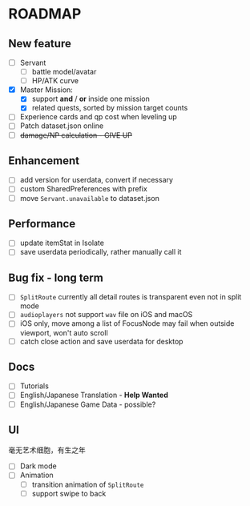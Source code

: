 # ROADMAP

## New feature
- [ ] Servant
  - [ ] battle model/avatar
  - [ ] HP/ATK curve
- [x] Master Mission: 
  - [x] support **and** / **or** inside one mission
  - [x] related quests, sorted by mission target counts
- [ ] Experience cards and qp cost when leveling up
- [ ] Patch dataset.json online
- [ ] ~~damage/NP calculation - GIVE UP~~

## Enhancement
- [ ] add version for userdata, convert if necessary
- [ ] custom SharedPreferences with prefix
- [ ] move `Servant.unavailable` to dataset.json

## Performance
- [ ] update itemStat in Isolate
- [ ] save userdata periodically, rather manually call it

## Bug fix - long term
- [ ] `SplitRoute` currently all detail routes is transparent even not in split mode
- [ ] `audioplayers` not support `wav` file on iOS and macOS
- [ ] iOS only, move among a list of FocusNode may fail when outside viewport, won't auto scroll
- [ ] catch close action and save userdata for desktop

## Docs
- [ ] Tutorials
- [ ] English/Japanese Translation - **Help Wanted**
- [ ] English/Japanese Game Data - possible?

## UI
毫无艺术细胞，有生之年
- [ ] Dark mode
- [ ] Animation
    - [ ] transition animation of `SplitRoute`
    - [ ] support swipe to back
